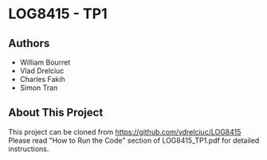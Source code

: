 # LOG8415 - TP1

## Authors

- William Bourret
- Vlad Drelciuc
- Charles Fakih
- Simon Tran

## About This Project

This project can be cloned from https://github.com/vdrelciuc/LOG8415
Please read "How to Run the Code" section of LOG8415_TP1.pdf for detailed instructions.
